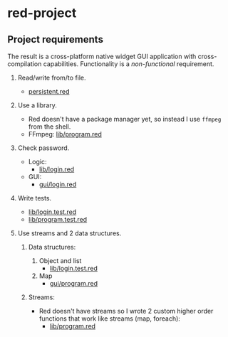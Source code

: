 # red-project

## Project requirements

The result is a cross-platform native widget GUI application
with cross-compilation capabilities. Functionality is a *non-functional* requirement.

1. Read/write from/to file.
   - [persistent.red](./persistent.red)

2. Use a library.
    - Red doesn't have a package manager yet, so instead I use `ffmpeg` from the shell.
    - FFmpeg: [lib/program.red](./lib/program.red)

3. Check password.
   - Logic: 
     - [lib/login.red](./lib/login.red)
   - GUI: 
     - [gui/login.red](./gui/login.red)

4. Write tests.
   - [lib/login.test.red](./lib/login.test.red)
   - [lib/program.test.red](./lib/program.test.red)

5. Use streams and 2 data structures.

   1. Data structures:
      1. Object and list
         - [lib/login.test.red](./lib/login.test.red)
      2. Map 
         - [gui/program.red](./gui/program.red)

   2. Streams:
      - Red doesn't have streams so I wrote 2 custom higher order functions that work like streams (map, foreach):
        - [lib/program.red](./lib/program.red)

